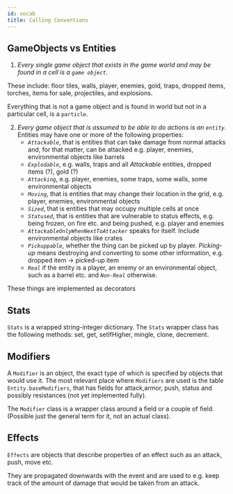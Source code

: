 ```yaml
---
id: vocab
title: Calling Conventions
---
```


## GameObjects vs Entities 

1. *Every single game object that exists in the game world and may be found in a cell is a `game object`.*
    
These include: floor tiles, walls, player, enemies, gold, traps, dropped items, torches, items for sale, projectiles, and explosions. 

Everything that is not a game object and is found in world but not in a particular cell, is a `particle`.

2. *Every game object that is assumed to be able to do actions is an `entity`.*
Entities may have one or more of the following properties:
    * *`Attackable`*, that is entities that can take damage from normal attacks and, for that matter, can be attacked e.g. player, enemies, environmental objects like barrels
    * *`Explodable`*, e.g. walls, traps and all *Attackable* entities, dropped items (?), gold (?)
    * *`Attacking`*, e.g. player, enemies, some traps, some walls, some environmental objects
    * *`Moving`*, that is entities that may change their location in the grid, e.g. player, enemies, environmental objects
    * *`Sized`*, that is entities that may occupy multiple cells at once
    * *`Statused`*, that is entities that are vulnerable to status effects, e.g. being frozen, on fire etc. and being pushed, e.g. player and enemies
    * *`AttackableOnlyWhenNextToAttacker`* speaks for itself. Include environmental objects like crates
    * *`Pickuppable`*, whether the thing can be picked up by player. *Picking-up* means destroying and converting to some other information, e.g. dropped item -> picked-up item
    * *`Real`* if the entity is a player, an enemy or an environmental object, such as a barrel etc. and *`Non-Real`* otherwise.

These things are implemented as decorators 


## Stats

`Stats` is a wrapped string-integer dictionary. The `Stats` wrapper class has the following methods: set, get, setIfHigher, mingle, clone, decrement.


## Modifiers

A `Modifier` is an object, the exact type of which is specified by objects that would use it. 
The most relevant place where `Modifiers` are used is the table `Entity.baseModifiers`, that has fields for attack,armor, push, status and possibly resistances (not yet implemented fully). 

The `Modifier` class is a wrapper class around a field or a couple of field. (Possible just the general term for it, not an actual class).

## Effects

`Effects` are objects that describe properties of an effect such as an attack, push, move etc.

They are propagated downwards with the event and are used to e.g. keep track of the amount of damage that would be taken from an attack.